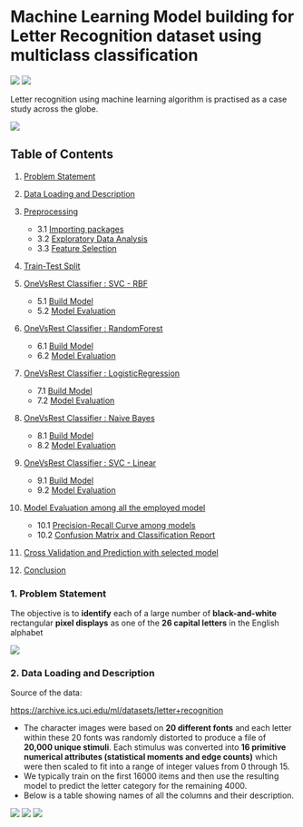 # Machine Learning Model building for Letter Recognition dataset using multiclass classification


<img src="https://github.com/pathakchiranjit/Machine-Learning/blob/main/Classification/Letter_Recognition/Pics/l10.gif?raw=true" />


<img src="https://github.com/pathakchiranjit/Machine-Learning/blob/main/Classification/Letter_Recognition/Pics/l11.gif?raw=true" />

Letter recognition using machine learning algorithm is practised as a case study across the globe.

<img src="https://github.com/pathakchiranjit/Machine-Learning/blob/main/Classification/Letter_Recognition/Pics/l4.jpg?raw=true"/>


## Table of Contents

1. [Problem Statement](#section1)<br>

2. [Data Loading and Description](#section2)<br>

3. [Preprocessing](#section3)<br>
    - 3.1 [Importing packages](#section301)<br>
    - 3.2 [Exploratory Data Analysis](#section302)<br>
    - 3.3 [Feature Selection](#section303)<br>

4. [Train-Test Split](#section4)<br>
  
5. [OneVsRest Classifier : SVC - RBF](#section5)<br>
    - 5.1 [Build Model](#section501)<br>
    - 5.2 [Model Evaluation](#section502)<br>
	
6. [OneVsRest Classifier : RandomForest](#section6)<br>
    - 6.1 [Build Model](#section601)<br>
    - 6.2 [Model Evaluation](#section602)<br>
	
7. [OneVsRest Classifier : LogisticRegression](#section7)<br>
    - 7.1 [Build Model](#section701)<br> 
    - 7.2 [Model Evaluation](#section702)<br>
	
8. [OneVsRest Classifier : Naive Bayes](#section8)<br>
    - 8.1 [Build Model](#section801)<br> 
    - 8.2 [Model Evaluation](#section802)<br>

9. [OneVsRest Classifier : SVC - Linear](#section9)<br>
    - 9.1 [Build Model](#section901)<br>
    - 9.2 [Model Evaluation](#section902)<br>

10. [Model Evaluation among all the employed model](#section10)<br>
    - 10.1 [Precision-Recall Curve among models](#section1001)<br>
    - 10.2 [Confusion Matrix and Classification Report](#section1002)<br>
	
11. [Cross Validation and Prediction with selected model](#section11)<br>

12. [Conclusion](#section12)<br>


### 1. Problem Statement

The objective is to __identify__ each of a large number of __black-and-white__ rectangular __pixel displays__ as one of the __26 capital letters__ in the English alphabet

<img src="https://github.com/pathakchiranjit/Machine-Learning/blob/main/Classification/Letter_Recognition/Pics/l1.jpg?raw=true" />

### 2. Data Loading and Description

Source of the data:

https://archive.ics.uci.edu/ml/datasets/letter+recognition


- The character images were based on __20 different fonts__ and each letter within these 20 fonts was randomly distorted to produce a file of __20,000 unique stimuli__. Each stimulus was converted into __16 primitive numerical attributes (statistical moments and edge counts)__ which were then scaled to fit into a range of integer values from 0 through 15. 
- We typically train on the first 16000 items and then use the resulting model to predict the letter category for the remaining 4000. 
- Below is a table showing names of all the columns and their description.

<img src="https://github.com/pathakchiranjit/Machine-Learning/blob/main/Classification/Letter_Recognition/Pics/l2.jpg?raw=true"/>


<img src="https://github.com/pathakchiranjit/Machine-Learning/blob/main/Classification/Letter_Recognition/Pics/l16.png?raw=true"/>

<img src="https://github.com/pathakchiranjit/Machine-Learning/blob/main/Classification/Letter_Recognition/Pics/l9.jpg?raw=true"/>
